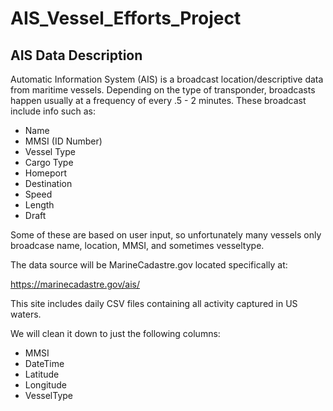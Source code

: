 # AIS_Vessel_Efforts_Project

## AIS Data Description

Automatic Information System (AIS) is a broadcast location/descriptive data from maritime vessels. Depending on the type of transponder, broadcasts happen usually at a frequency of every .5 - 2 minutes. These broadcast include info such as:

* Name
* MMSI (ID Number)
* Vessel Type
* Cargo Type
* Homeport
* Destination
* Speed
* Length
* Draft

Some of these are based on user input, so unfortunately many vessels only broadcase name, location, MMSI, and sometimes vesseltype.


The data source will be MarineCadastre.gov located specifically at:

https://marinecadastre.gov/ais/

This site includes daily CSV files containing all activity captured in US waters.

We will clean it down to just the following columns:

* MMSI
* DateTime
* Latitude
* Longitude
* VesselType